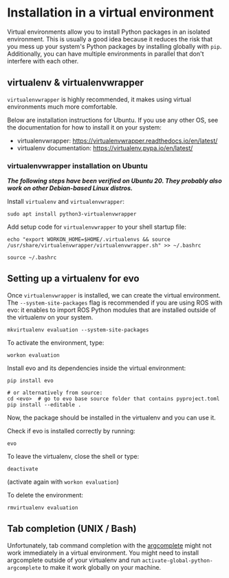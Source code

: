 # Installation in a virtual environment

Virtual environments allow you to install Python packages in an isolated environment.
This is usually a good idea because it reduces the risk that you mess up your system's Python packages by installing globally with `pip`.
Additionally, you can have multiple environments in parallel that don't interfere with each other.

## virtualenv & virtualenvwrapper

`virtualenvwrapper` is highly recommended, it makes using virtual environments much more comfortable.

Below are installation instructions for Ubuntu.
If you use any other OS, see the documentation for how to install it on your system:

* virtualenvwrapper: https://virtualenvwrapper.readthedocs.io/en/latest/
* virtualenv documentation: https://virtualenv.pypa.io/en/latest/

### virtualenvwrapper installation on Ubuntu

***The following steps have been verified on Ubuntu 20. They probably also work on other Debian-based Linux distros.***

Install `virtualenv` and `virtualenvwrapper`:
```shell
sudo apt install python3-virtualenvwrapper
```

Add setup code for `virtualenvwrapper` to your shell startup file:
```shell
echo "export WORKON_HOME=$HOME/.virtualenvs && source /usr/share/virtualenvwrapper/virtualenvwrapper.sh" >> ~/.bashrc

source ~/.bashrc
```

## Setting up a virtualenv for evo

Once `virtualenvwrapper` is installed, we can create the virtual environment.
The `--system-site-packages` flag is recommended if you are using ROS with evo:
it enables to import ROS Python modules that are installed outside of the virtualenv on your system.
```shell
mkvirtualenv evaluation --system-site-packages
```

To activate the environment, type:
```shell
workon evaluation
```

Install evo and its dependencies inside the virtual environment:
```shell
pip install evo

# or alternatively from source:
cd <evo>  # go to evo base source folder that contains pyproject.toml
pip install --editable .
```
Now, the package should be installed in the virtualenv and you can use it.


Check if evo is installed correctly by running:
```
evo
```

To leave the virtualenv, close the shell or type:
```shell
deactivate
```
(activate again with `workon evaluation`)

To delete the environment:
```shell
rmvirtualenv evaluation
```

## Tab completion (UNIX / Bash)
Unfortunately, tab command completion with the [argcomplete](https://github.com/kislyuk/argcomplete) might not work immediately in a virtual environment. You might need to install argcomplete outside of your virtualenv and run `activate-global-python-argcomplete` to make it work globally on your machine.
